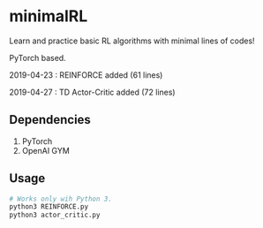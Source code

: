 # minimalRL

Learn and practice basic RL algorithms with minimal lines of codes!

PyTorch based.


2019-04-23 : REINFORCE added (61 lines)

2019-04-27 : TD Actor-Critic added (72 lines)


## Dependencies
1. PyTorch
2. OpenAI GYM

## Usage
```bash
# Works only wih Python 3.
python3 REINFORCE.py
python3 actor_critic.py
```
